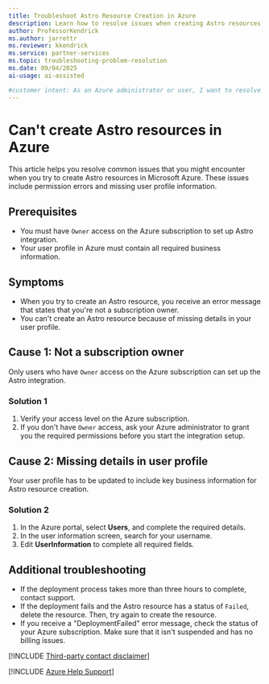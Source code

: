 ```yaml
---
title: Troubleshoot Astro Resource Creation in Azure
description: Learn how to resolve issues when creating Astro resources in Azure, including permission and user profile requirements.
author: ProfessorKendrick
ms.author: jarrettr
ms.reviewer: kkendrick
ms.service: partner-services
ms.topic: troubleshooting-problem-resolution
ms.date: 09/04/2025
ai-usage: ai-assisted

#customer intent: As an Azure administrator or user, I want to resolve issues when I create Astro resources so that I can successfully set up Astro integration.
---
```


# Can't create Astro resources in Azure

This article helps you resolve common issues that you might encounter when you try to create Astro resources in Microsoft Azure. These issues include permission errors and missing user profile information.

## Prerequisites

- You must have `Owner` access on the Azure subscription to set up Astro integration.
- Your user profile in Azure must contain all required business information.

## Symptoms

- When you try to create an Astro resource, you receive an error message that states that you're not a subscription owner.
- You can't create an Astro resource because of missing details in your user profile.

## Cause 1: Not a subscription owner

Only users who have `Owner` access on the Azure subscription can set up the Astro integration.

### Solution 1

1. Verify your access level on the Azure subscription.
2. If you don't have `Owner` access, ask your Azure administrator to grant you the required permissions before you start the integration setup.

## Cause 2: Missing details in user profile

Your user profile has to be updated to include key business information for Astro resource creation.

### Solution 2

1. In the Azure portal, select **Users**, and complete the required details.
2. In the user information screen, search for your username.
3. Edit **UserInformation** to complete all required fields.

## Additional troubleshooting

- If the deployment process takes more than three hours to complete, contact support.
- If the deployment fails and the Astro resource has a status of `Failed`, delete the resource. Then, try again to create the resource.
- If you receive a "DeploymentFailed" error message, check the status of your Azure subscription. Make sure that it isn't suspended and has no billing issues.

[!INCLUDE [Third-party contact disclaimer](../../../includes/third-party-contact-disclaimer.md)]

[!INCLUDE [Azure Help Support](../../../includes/azure-help-support.md)]